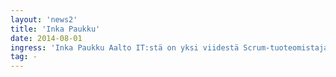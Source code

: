 ```yaml
---
layout: 'news2'
title: 'Inka Paukku'
date: 2014-08-01
ingress: 'Inka Paukku Aalto IT:stä on yksi viidestä Scrum-tuoteomistajasta Aalto-yliopiston, Helsingin yliopiston ja Tampereen yliopiston yhteisessä OTM-hankkeessa, jossa toteutetaan ketterästi uutta opintohallinnon tietojärjestelmäkokonaisuutta. Inka on toiminut yli 10 vuotta opintohallinnon ja IT:n rajapinnassa tietojärjestelmien sekä yhteistyön kehittämisen parissa. '
tag: -
---
```

